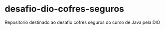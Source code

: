 # desafio-dio-cofres-seguros
Repositorio destinado ao desafio cofres seguros do curso de Java pela DIO
